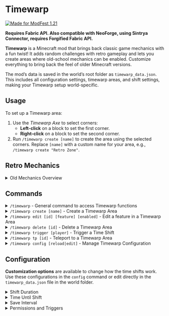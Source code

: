 # Timewarp

[![Made for ModFest 1.21](https://cdn.modrinth.com/data/cached_images/3b57a6c281e514bc6d3bb36f3dd5621b015a0185.png)](https://modfest.net/1.21)

**Requires Fabric API. Also compatible with NeoForge, using Sintrya Connector, requires Forgified Fabric API.**

**Timewarp** is a Minecraft mod that brings back classic game mechanics with a fun twist! It adds random challenges with retro gameplay and lets you create areas where old-school mechanics can be enabled. Customize everything to bring back the feel of older Minecraft versions.

The mod’s data is saved in the world’s root folder as `timewarp_data.json`. This includes all configuration settings, timewarp areas, and shift settings, making your Timewarp setup world-specific.
## Usage

To set up a Timewarp area:

1. Use the *Timewarp Axe* to select corners:
   - **Left-click** on a block to set the first corner.
   - **Right-click** on a block to set the second corner.
2. Run `/timewarp create [name]` to create the area using the selected corners. Replace `[name]` with a custom name for your area, e.g., `/timewarp create "Retro Zone"`.

## Retro Mechanics

<details>
<summary>Old Mechanics Overview</summary>

- **`allowStacking`**: Prevents stacking of food items.
- **`oldMinecart`**: The player’s head moves according to the minecart's direction.
- **`oldAnimalBehavior`**: Sheep, chickens, and cows don’t drop food. Punching sheep drops wool.
- **`allowSprinting`**: Toggles whether sprinting is allowed, as in early Minecraft versions.
- **`versionText`**: Displays classic version text on the screen.
- **`oldGUI`**: Mimics the classic player HUD. Enables the old eating system where food replenishes health directly (no hunger bar) and removes the eating animation.
- **`noFrontView`**: Disables the front-facing player view, as in early versions.
- **`noSneaking`**: Disables sneaking.
- **`noSwimming`**: Disables swimming, as in pre-1.13 versions.
- **`oldCombat`**: Reverts combat mechanics to earlier versions, removing the attack cooldown.
- **`noTrading`**: Disables trading with villagers.

</details>

## Commands

<details>
<summary><code>/timewarp</code> - General command to access Timewarp functions</summary>

- **Grants** the player a *Timewarp Axe*, allowing manipulation of Timewarp areas.
</details>

<details>
<summary><code>/timewarp create [name]</code> - Create a Timewarp Area</summary>

- **Creates** a Timewarp area using two selected corners.
- **Parameters**: `name` - the name of the area.
- **Example**: `/timewarp create "Retro Zone"`
</details>

<details>
<summary><code>/timewarp edit [id] [feature] [enabled]</code> - Edit a feature in a Timewarp Area</summary>

- **Edits** specific features of an area by ID.
- **Parameters**:
  - `id`: ID of the area.
  - `feature`: Name of the feature to edit.
  - `enabled`: true/false to enable or disable the feature.
- **Features**:
  - `allowStacking`, `oldMinecart`, `oldAnimalBehavior`, `allowSprinting`, `versionText`, `oldGUI`, `noFrontView`, `noSneaking`, `noSwimming`, `oldCombat`, `noTrading`
- **Example**: `/timewarp edit 1 oldCombat true`
</details>

<details>
<summary><code>/timewarp delete [id]</code> - Delete a Timewarp Area</summary>

- **Deletes** a Timewarp area by its ID.
- **Example**: `/timewarp delete 2`
</details>

<details>
<summary><code>/timewarp trigger [player]</code> - Trigger a Time Shift</summary>

- **Forces** a time shift on a specified player, applying random retro mechanics.
- **Example**: `/timewarp trigger Player1`
</details>

<details>
<summary><code>/timewarp tp [id]</code> - Teleport to a Timewarp Area</summary>

- **Teleports** the player to the specified area by ID.
- **Example**: `/timewarp tp 2`
</details>

<details>
<summary><code>/timewarp config [reload|edit]</code> - Manage Timewarp Configuration</summary>

- **reload**: Reloads all configuration settings from the data file.
- **edit**: Modify specific config variables.
- **Parameters** for `edit`:
  - `variable`: Setting to edit (`shiftDurationMin`, `shiftDurationMax`, `timeUntilShiftMin`, `timeUntilShiftMax`, `saveInterval`, `opCommandLevel`, `enableTriggering`)
  - `value`: New value for the variable.
- **Example**: `/timewarp config edit shiftDurationMax 300`
</details>

## Configuration

**Customization options** are available to change how the time shifts work. Use these configurations in the `config` command or edit directly in the `timewarp_data.json` file in the world folder.

<details>
<summary>Shift Duration</summary>

- **`shiftDurationMin`** - Minimum duration of a time shift.
- **`shiftDurationMax`** - Maximum duration of a time shift.
</details>

<details>
<summary>Time Until Shift</summary>

- **`timeUntilShiftMin`** - Minimum time before a new shift starts.
- **`timeUntilShiftMax`** - Maximum time before a new shift starts.
</details>

<details>
<summary>Save Interval</summary>

- **`saveInterval`** - Frequency to save data automatically.
</details>

<details>
<summary>Permissions and Triggers</summary>

- **`opCommandLevel`** - Minimum permission level for commands.
- **`enableTriggering`** - Enable or disable automatic time shift triggers for players.
</details>
